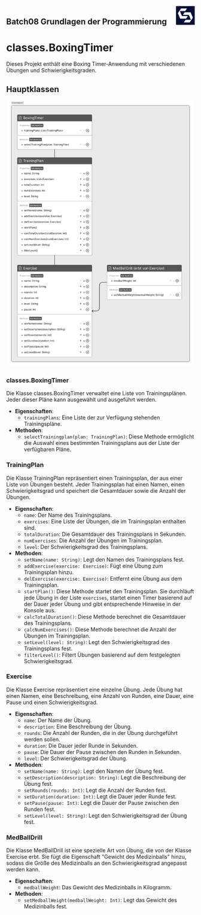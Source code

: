 <img align="right" width="50" height="50" src="img/syntaxLogo.png">

## Batch08 Grundlagen der Programmierung

# classes.BoxingTimer

Dieses Projekt enthält eine Boxing Timer-Anwendung mit verschiedenen Übungen und Schwierigkeitsgraden.

## Hauptklassen

<img src="img/Klassendiagramm.png" alt="classes.BoxingTimer Klassendiagramm">

### classes.BoxingTimer

Die Klasse classes.BoxingTimer verwaltet eine Liste von Trainingsplänen. Jeder dieser Pläne kann ausgewählt und ausgeführt werden.

- **Eigenschaften**:
  - `trainingPlans`: Eine Liste der zur Verfügung stehenden Trainingspläne.
- **Methoden**:
  - `selectTrainingplan(plan: TrainingPlan)`: Diese Methode ermöglicht die Auswahl eines bestimmten Trainingsplans aus der Liste der verfügbaren Pläne.

### TrainingPlan

Die Klasse TrainingPlan repräsentiert einen Trainingsplan, der aus einer Liste von Übungen besteht. Jeder Trainingsplan hat einen Namen, einen Schwierigkeitsgrad und speichert die Gesamtdauer sowie die Anzahl der Übungen.

- **Eigenschaften**:
  - `name`: Der Name des Trainingsplans.
  - `exercises`: Eine Liste der Übungen, die im Trainingsplan enthalten sind.
  - `totalDuration`: Die Gesamtdauer des Trainingsplans in Sekunden.
  - `numExercises`: Die Anzahl der Übungen im Trainingsplan.
  - `level`: Der Schwierigkeitsgrad des Trainingsplans.
- **Methoden**:
  - `setName(name: String)`: Legt den Namen des Trainingsplans fest.
  - `addExercise(exercise: Exercise)`: Fügt eine Übung zum Trainingsplan hinzu.
  - `delExercise(exercise: Exercise)`: Entfernt eine Übung aus dem Trainingsplan.
  - `startPlan()`: Diese Methode startet den Trainingsplan. Sie durchläuft jede Übung in der Liste `exercises`, startet einen Timer basierend auf der Dauer jeder Übung und gibt entsprechende Hinweise in der Konsole aus.
  - `calcTotalDuration()`: Diese Methode berechnet die Gesamtdauer des Trainingsplans.
  - `calcNumExercises()`: Diese Methode berechnet die Anzahl der Übungen im Trainingsplan.
  - `setLevel(level: String)`: Legt den Schwierigkeitsgrad des Trainingsplans fest.
  - `filterLevel()`: Filtert Übungen basierend auf dem festgelegten Schwierigkeitsgrad.

### Exercise

Die Klasse Exercise repräsentiert eine einzelne Übung. Jede Übung hat einen Namen, eine Beschreibung, eine Anzahl von Runden, eine Dauer, eine Pause und einen Schwierigkeitsgrad.

- **Eigenschaften**:
  - `name`: Der Name der Übung.
  - `description`: Eine Beschreibung der Übung.
  - `rounds`: Die Anzahl der Runden, die in der Übung durchgeführt werden sollen.
  - `duration`: Die Dauer jeder Runde in Sekunden.
  - `pause`: Die Dauer der Pause zwischen den Runden in Sekunden.
  - `level`: Der Schwierigkeitsgrad der Übung.
- **Methoden**:
  - `setName(name: String)`: Legt den Namen der Übung fest.
  - `setDescription(description: String)`: Legt die Beschreibung der Übung fest.
  - `setRounds(rounds: Int)`: Legt die Anzahl der Runden fest.
  - `setDuration(duration: Int)`: Legt die Dauer jeder Runde fest.
  - `setPause(pause: Int)`: Legt die Dauer der Pause zwischen den Runden fest.
  - `setLevel(level: String)`: Legt den Schwierigkeitsgrad der Übung fest.

### MedBallDrill

Die Klasse MedBallDrill ist eine spezielle Art von Übung, die von der Klasse Exercise erbt. Sie fügt die Eigenschaft "Gewicht des Medizinballs" hinzu, sodass die Größe des Medizinballs an den Schwierigkeitsgrad angepasst werden kann.

- **Eigenschaften**:
  - `medballWeight`: Das Gewicht des Medizinballs in Kilogramm.
- **Methoden**:
  - `setMedballWeight(medballWeight: Int)`: Legt das Gewicht des Medizinballs fest.